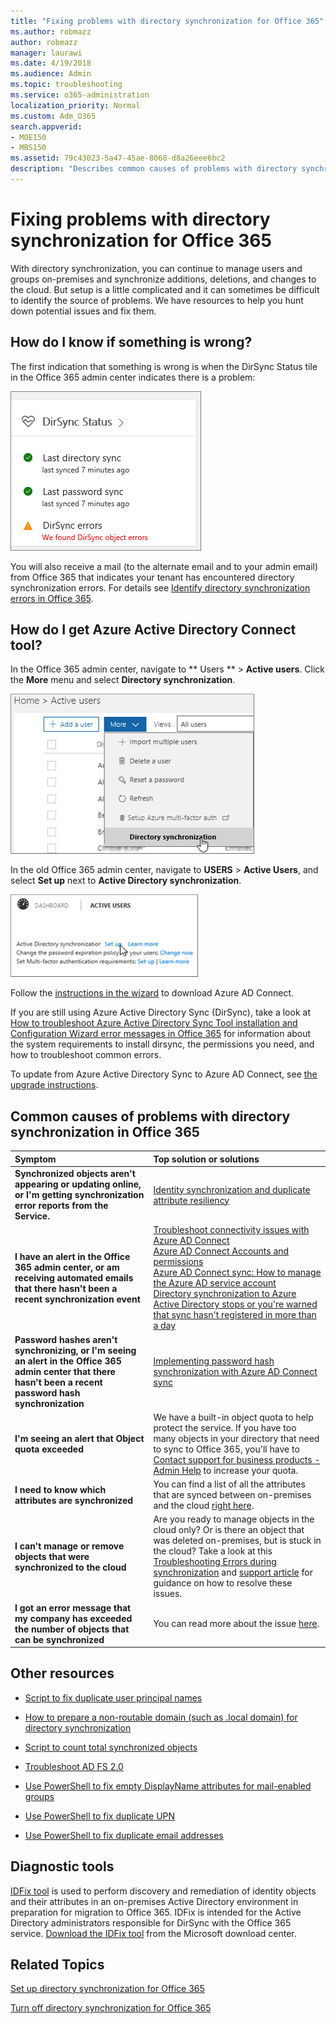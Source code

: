 ```yaml
---
title: "Fixing problems with directory synchronization for Office 365"
ms.author: robmazz
author: robmazz
manager: laurawi
ms.date: 4/19/2018
ms.audience: Admin
ms.topic: troubleshooting
ms.service: o365-administration
localization_priority: Normal
ms.custom: Adm_O365
search.appverid:
- MOE150
- MBS150
ms.assetid: 79c43023-5a47-45ae-8068-d8a26eee6bc2
description: "Describes common causes of problems with directory synchronization in Office 365 and provides a few methods to help troubleshoot and resolve them."
---
```


# Fixing problems with directory synchronization for Office 365

With directory synchronization, you can continue to manage users and groups on-premises and synchronize additions, deletions, and changes to the cloud. But setup is a little complicated and it can sometimes be difficult to identify the source of problems. We have resources to help you hunt down potential issues and fix them.
  
## How do I know if something is wrong?

The first indication that something is wrong is when the DirSync Status tile in the Office 365 admin center indicates there is a problem:
  
![The DirSync Status tile in admin center preview](media/060006e9-de61-49d5-8979-e77cda198e71.png)
  
You will also receive a mail (to the alternate email and to your admin email) from Office 365 that indicates your tenant has encountered directory synchronization errors. For details see [Identify directory synchronization errors in Office 365](identify-directory-synchronization-errors.md).
  
## How do I get Azure Active Directory Connect tool?

In the Office 365 admin center, navigate to ** Users ** \> **Active users**. Click the **More** menu and select **Directory synchronization**. 
  
![In the More menu, choose Directory synchronization](media/dc6669e5-c01b-471e-9cdf-04f5d44e1c4b.png)
  
In the old Office 365 admin center, navigate to **USERS** \> **Active Users**, and select **Set up** next to **Active Directory synchronization**. 
  
![Choose Set up next to Active Directory synchronization](media/bd95492b-d65e-4072-a6ee-e562f5f566c3.png)
  
Follow the [instructions in the wizard](set-up-directory-synchronization.md) to download Azure AD Connect. 
  
If you are still using Azure Active Directory Sync (DirSync), take a look at [How to troubleshoot Azure Active Directory Sync Tool installation and Configuration Wizard error messages in Office 365](https://go.microsoft.com/fwlink/p/?LinkId=396717) for information about the system requirements to install dirsync, the permissions you need, and how to troubleshoot common errors. 
  
To update from Azure Active Directory Sync to Azure AD Connect, see [the upgrade instructions](https://go.microsoft.com/fwlink/p/?LinkId=733240).
  
## Common causes of problems with directory synchronization in Office 365

|**Symptom**|**Top solution or solutions**|
|:-----|:-----|
|**Synchronized objects aren't appearing or updating online, or I'm getting synchronization error reports from the Service.** <br/> |[Identity synchronization and duplicate attribute resiliency](https://go.microsoft.com/fwlink/p/?LinkID=798300) <br/> |
|**I have an alert in the Office 365 admin center, or am receiving automated emails that there hasn't been a recent synchronization event** <br/> |[Troubleshoot connectivity issues with Azure AD Connect](https://go.microsoft.com/fwlink/p/?LinkId=820597) <br/> [Azure AD Connect Accounts and permissions](https://go.microsoft.com/fwlink/p/?LinkId=820598) <br/> [Azure AD Connect sync: How to manage the Azure AD service account](https://go.microsoft.com/fwlink/p/?LinkId=820599) <br/> [Directory synchronization to Azure Active Directory stops or you're warned that sync hasn't registered in more than a day](https://support.microsoft.com/help/2882421/directory-synchronization-to-azure-active-directory-stops-or-you-re-warned-that-sync-hasn-t-registered-in-more-than-a-day) <br/> |
|**Password hashes aren't synchronizing, or I'm seeing an alert in the Office 365 admin center that there hasn't been a recent password hash synchronization** <br/> |[Implementing password hash synchronization with Azure AD Connect sync](https://go.microsoft.com/fwlink/p/?LinkId=820600) <br/> |
|**I'm seeing an alert that Object quota exceeded** <br/> |We have a built-in object quota to help protect the service. If you have too many objects in your directory that need to sync to Office 365, you'll have to [Contact support for business products - Admin Help](https://support.office.com/article/32a17ca7-6fa0-4870-8a8d-e25ba4ccfd4b) to increase your quota.  <br/> |
|**I need to know which attributes are synchronized** <br/> |You can find a list of all the attributes that are synced between on-premises and the cloud [right here](https://go.microsoft.com/fwlink/p/?LinkId=396719).  <br/> |
|**I can't manage or remove objects that were synchronized to the cloud** <br/> |Are you ready to manage objects in the cloud only? Or is there an object that was deleted on-premises, but is stuck in the cloud? Take a look at this [Troubleshooting Errors during synchronization](https://go.microsoft.com/fwlink/p/?linkid=842044) and [support article](https://go.microsoft.com/fwlink/p/?LinkId=396720) for guidance on how to resolve these issues.  <br/> |
|**I got an error message that my company has exceeded the number of objects that can be synchronized** <br/> |You can read more about the issue [here](https://go.microsoft.com/fwlink/p/?LinkId=396721).  <br/> |
   
## Other resources

- [Script to fix duplicate user principal names](https://go.microsoft.com/fwlink/p/?LinkId=396725)
    
- [How to prepare a non-routable domain (such as .local domain) for directory synchronization](prepare-a-non-routable-domain-for-directory-synchronization.md)
    
- [Script to count total synchronized objects](https://go.microsoft.com/fwlink/p/?LinkId=396726)
    
- [Troubleshoot AD FS 2.0](https://go.microsoft.com/fwlink/p/?LinkId=396727)
    
- [Use PowerShell to fix empty DisplayName attributes for mail-enabled groups](https://go.microsoft.com/fwlink/p/?LinkId=396728)
    
- [Use PowerShell to fix duplicate UPN](https://go.microsoft.com/fwlink/p/?LinkId=396730)
    
- [Use PowerShell to fix duplicate email addresses](https://go.microsoft.com/fwlink/p/?LinkId=396731)
    
## Diagnostic tools

[IDFix tool](prepare-directory-attributes-for-synch-with-idfix.md) is used to perform discovery and remediation of identity objects and their attributes in an on-premises Active Directory environment in preparation for migration to Office 365. IDFix is intended for the Active Directory administrators responsible for DirSync with the Office 365 service. [Download the IDFix tool](https://go.microsoft.com/fwlink/p/?LinkId=396718) from the Microsoft download center. 
  
## Related Topics

[Set up directory synchronization for Office 365](set-up-directory-synchronization.md)
  
[Turn off directory synchronization for Office 365](turn-off-directory-synchronization.md)
  

